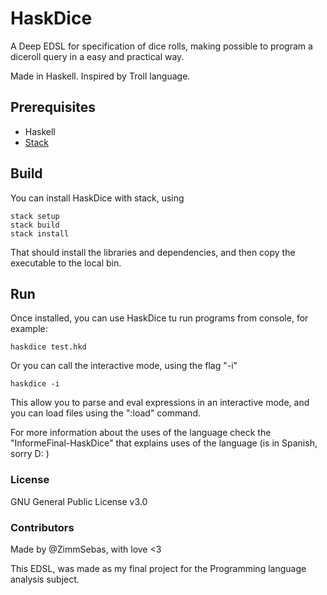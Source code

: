 # HaskDice

A Deep EDSL for specification of dice rolls, making possible to program a diceroll query in a easy and practical way.

Made in Haskell. Inspired by Troll language. 

## Prerequisites

- Haskell
- [Stack](https://docs.haskellstack.org/en/stable/README/)

## Build

You can install HaskDice with stack, using


```
stack setup
stack build
stack install
```

That should install the libraries and dependencies, and then copy the executable to the local bin.

## Run

Once installed, you can use HaskDice tu run programs from console, for example:

```
haskdice test.hkd
```

Or you can call the interactive mode, using the flag "-i"

```
haskdice -i
```

This allow you to parse and eval expressions in an interactive mode, and you can load files using the ":load" command.

For more information about the uses of the language check the "InformeFinal-HaskDice" that explains uses of the language (is in Spanish, sorry D: )

### License

GNU General Public License v3.0

### Contributors

Made by @ZimmSebas, with love <3


This EDSL, was made as my final project for the Programming language analysis subject.
